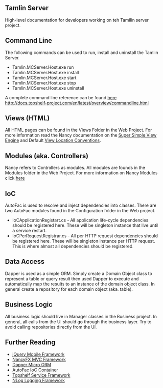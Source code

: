 ## Tamlin Server ##
High-level documentation for developers working on teh Tamilin server project.

## Command Line ##
The following commands can be used to run, install and uninstall the Tamlin Server.

* Tamlin.MCServer.Host.exe run
* Tamlin.MCServer.Host.exe install 
* Tamlin.MCServer.Host.exe start
* Tamlin.MCServer.Host.exe stop
* Tamlin.MCServer.Host.exe uninstall 

A complete command line reference can be found [here](http://docs.topshelf-project.com/en/latest/overview/commandline.html)
http://docs.topshelf-project.com/en/latest/overview/commandline.html

## Views (HTML) ##
All HTML pages can be found in the Views Folder in the Web Project.  For more information read the Nancy documentation on the [Super Simple View Engine](https://github.com/NancyFx/Nancy/wiki/The-Super-Simple-View-Engine) and Default [View Location Conventions](https://github.com/NancyFx/Nancy/wiki/View-location-conventions).

## Modules (aka. Controllers) ##
Nancy refers to Controllers as modules.  All modules are founds in the Modules folder in the Web Project.  For more information on Nancy Modules click [here](https://github.com/NancyFx/Nancy/wiki/Exploring-the-nancy-module)

## IoC ##
AutoFac is used to resolve and inject dependencies into classes.  There are two AutoFac modules found in the Configuration folder in the Web project.

* IoCApplicationRegistart.cs - All application life-cycle dependencies should be registered here.  These will be singleton instance that live until a service restart.
* IoCPerRequestRegistrar.cs - All per HTTP request dependencies should be registered here. These will be singleton instance per HTTP request.  This is where almost all dependencies should be registered.

## Data Access ##
Dapper is used as a simple ORM.  Simply create a Domain Object class to represent a table or query result then used Dapper to execute and automatically map the results to an instance of the domain object class.  In general create a repository for each domain object (aka. table).

## Business Logic ##
All business logic should live in Manager classes in the Business project.  In general, all calls from the UI should go through the business layer.  Try to avoid calling repositories directly from the UI.

## Further Reading ##

* [jQuery Mobile Framework](http://demos.jquerymobile.com/1.4.5/)
* [NancyFX MVC Framework](https://github.com/NancyFx/Nancy/wiki/Documentation)
* [Dapper Micro ORM](https://github.com/StackExchange/dapper-dot-net)
* [AutoFac IoC Container](http://autofac.org/)
* [Topshelf Service Framework](http://docs.topshelf-project.com/en/latest/index.html)
* [NLog Logging Framework](http://nlog-project.org/)
